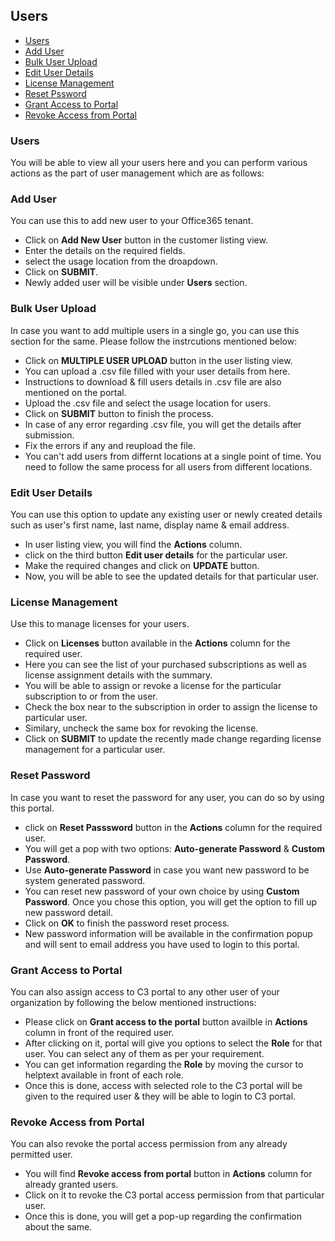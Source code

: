 ## Users
<!-- TOC -->

* [Users](/doc/users.md#users)  
* [Add User](/doc/users.md#add-user)  
* [Bulk User Upload](/doc/users.md#bulk-user-upload)  
* [Edit User Details](/doc/users.md#edit-user-details)  
* [License Management](/doc/users.md#license-management)  
* [Reset Pssword](/doc/users.md#reset-password)  
* [Grant Access to Portal](/doc/users.md#grant-access-to-portal)  
* [Revoke Access from Portal](/doc/users.md#revoke-access-from-portal)  
    
<!-- TOC -->

### Users  
You will be able to view all your users here and you can perform various actions as the part of user management which are as follows:   

### Add User  
You can use this to add new user to your Office365 tenant.  
* Click on **Add New User** button in the customer listing view.  
* Enter the details on the required fields.  
* select the usage location from the droapdown.
* Click on **SUBMIT**.
* Newly added user will be visible under **Users** section.

### Bulk User Upload  
In case you want to add multiple users in a single go, you can use this section for the same.  Please follow the instrcutions mentioned below:    
* Click on **MULTIPLE USER UPLOAD** button in the user listing view. 
* You can upload a .csv file filled with your user details from here.  
* Instructions to download & fill users details in .csv file are also mentioned on the portal.  
* Upload the .csv file and select the usage location for users.  
* Click on **SUBMIT** button to finish the process.  
* In case of any error regarding .csv file, you will get the details after submission.  
* Fix the errors if any and reupload the file.  
* You can't add users from differnt locations at a single point of time. You need to follow the same process for all users from different locations.  


### Edit User Details  
You can use this option to update any existing user or newly created details such as user's first name, last name, display name & email address.  
* In user listing view, you will find the **Actions** column.  
* click on the third button **Edit user details** for the particular user.  
* Make the required changes and click on **UPDATE** button.  
* Now, you will be able to see the updated details for that particular user.

### License Management  
Use this  to manage licenses for your users.  
* Click on **Licenses** button available in the **Actions** column for the required user.  
* Here you can see the list of your purchased subscriptions as well as license assignment details with the summary.   
* You will be able to assign or revoke a license for the particular subscription to or from the user.  
* Check the box near to the subscription in order to assign the license to particular user.  
* Similary, uncheck the same box for revoking the license.  
* Click on **SUBMIT** to update the recently made change regarding license management for a particular user.  

### Reset Password  
In case you want to reset the password for any user, you can do so by using this portal.    
* click on **Reset Passsword** button in the **Actions** column for the required user.  
* You will get a pop with two options: **Auto-generate Password** & **Custom Password**.  
* Use **Auto-generate Password** in case you want new password to be system generated password.  
* You can reset new password of your own choice by using **Custom Password**. Once you chose this option, you will get the option to fill up new password detail.  
* Click on **OK** to finish the password reset process.
* New password information will be available in the confirmation popup and will sent to email address you have used to login to this portal.  

### Grant Access to Portal    
You can also assign access to C3 portal to any other user of your organization by following the below mentioned instructions:  
* Please click on **Grant access to the portal** button availble in **Actions** column in front of the required user.  
* After clicking on it, portal will give you options to select the **Role** for that user. You can select any of them as per your requirement.  
* You can get information regarding the **Role** by moving the cursor to helptext available in front of each role.
* Once this is done, access with selected role to the C3 portal will be given to the required user & they will be able to login to C3 portal.  

### Revoke Access from Portal  
You can also revoke the portal access permission from any already permitted user.  
* You will find **Revoke access from portal** button in **Actions** column for already granted users.  
* Click on it to revoke the C3 portal access permission from that particular user.  
* Once this is done, you will get a pop-up regarding the confirmation about the same.  


